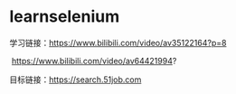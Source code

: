 # learnselenium

学习链接：https://www.bilibili.com/video/av35122164?p=8

​					 https://www.bilibili.com/video/av64421994? 

目标链接：https://search.51job.com

